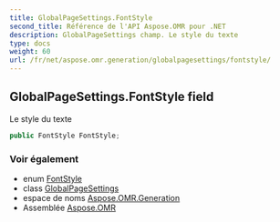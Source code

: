 ```yaml
---
title: GlobalPageSettings.FontStyle
second_title: Référence de l'API Aspose.OMR pour .NET
description: GlobalPageSettings champ. Le style du texte
type: docs
weight: 60
url: /fr/net/aspose.omr.generation/globalpagesettings/fontstyle/
---
```

## GlobalPageSettings.FontStyle field

Le style du texte

```csharp
public FontStyle FontStyle;
```

### Voir également

* enum [FontStyle](../../fontstyle/)
* class [GlobalPageSettings](../)
* espace de noms [Aspose.OMR.Generation](../../globalpagesettings/)
* Assemblée [Aspose.OMR](../../../)


